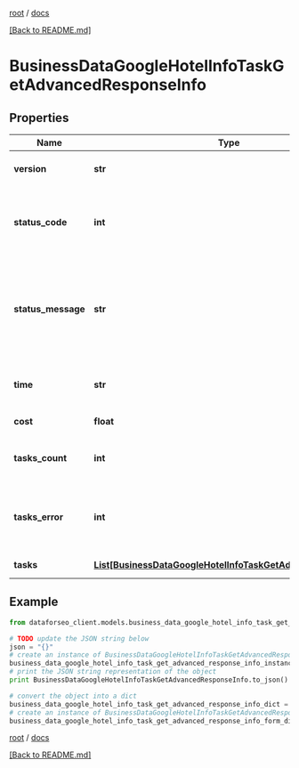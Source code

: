[root](./../ "root") / [docs](./ "docs")

[[Back to README.md]](./../README.md "[Back to README.md]")

# BusinessDataGoogleHotelInfoTaskGetAdvancedResponseInfo

## Properties

Name | Type | Description | Notes
------------ | ------------- | ------------- | -------------
**version** | **str** | the current version of the API | [optional]
**status_code** | **int** | general status code you can find the full list of the response codes here | [optional]
**status_message** | **str** | general informational message you can find the full list of general informational messages here | [optional]
**time** | **str** | total execution time, seconds | [optional]
**cost** | **float** | total tasks cost, USD | [optional]
**tasks_count** | **int** | the number of tasks in the tasks array | [optional]
**tasks_error** | **int** | the number of tasks in the tasks array returned with an error | [optional]
**tasks** | [**List[BusinessDataGoogleHotelInfoTaskGetAdvancedTaskInfo]**](BusinessDataGoogleHotelInfoTaskGetAdvancedTaskInfo.md) | array of tasks | [optional]

## Example

```python
from dataforseo_client.models.business_data_google_hotel_info_task_get_advanced_response_info import BusinessDataGoogleHotelInfoTaskGetAdvancedResponseInfo

# TODO update the JSON string below
json = "{}"
# create an instance of BusinessDataGoogleHotelInfoTaskGetAdvancedResponseInfo from a JSON string
business_data_google_hotel_info_task_get_advanced_response_info_instance = BusinessDataGoogleHotelInfoTaskGetAdvancedResponseInfo.from_json(json)
# print the JSON string representation of the object
print BusinessDataGoogleHotelInfoTaskGetAdvancedResponseInfo.to_json()

# convert the object into a dict
business_data_google_hotel_info_task_get_advanced_response_info_dict = business_data_google_hotel_info_task_get_advanced_response_info_instance.to_dict()
# create an instance of BusinessDataGoogleHotelInfoTaskGetAdvancedResponseInfo from a dict
business_data_google_hotel_info_task_get_advanced_response_info_form_dict = business_data_google_hotel_info_task_get_advanced_response_info.from_dict(business_data_google_hotel_info_task_get_advanced_response_info_dict)
```

  

[root](./../ "root") / [docs](./ "docs")

[[Back to README.md]](./../README.md "[Back to README.md]")